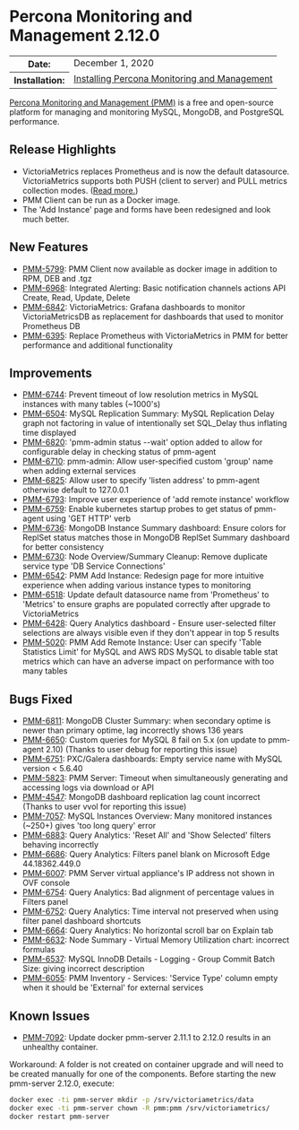 # Percona Monitoring and Management 2.12.0

<table class="docutils field-list" frame="void" rules="none">
  <colgroup>
    <col class="field-name">
    <col class="field-body">
  </colgroup>
  <tbody valign="top">
    <tr class="field-odd field">
      <th class="field-name">Date:</th>
      <td class="field-body">December 1, 2020</td>
    </tr>
    <tr class="field-even field">
      <th class="field-name">Installation:</th>
      <td class="field-body">
        <a class="reference external" href="https://www.percona.com/software/pmm/quickstart">Installing Percona Monitoring and Management</a></td>
    </tr>
  </tbody>
</table>

[Percona Monitoring and Management (PMM)](https://www.percona.com/doc/percona-monitoring-and-management/2.x)
is a free and open-source platform for managing and monitoring MySQL, MongoDB, and PostgreSQL
performance.

## Release Highlights

- VictoriaMetrics replaces Prometheus and is now the default datasource. VictoriaMetrics supports both PUSH (client to server) and PULL metrics collection modes. ([Read more.](../details/victoria-metrics.md))
- PMM Client can be run as a Docker image.
- The 'Add Instance' page and forms have been redesigned and look much better.

## New Features

* [PMM-5799](https://jira.percona.com/browse/PMM-5799): PMM Client now available as docker image in addition to RPM, DEB and .tgz
* [PMM-6968](https://jira.percona.com/browse/PMM-6968): Integrated Alerting: Basic notification channels actions API Create, Read, Update, Delete
* [PMM-6842](https://jira.percona.com/browse/PMM-6842): VictoriaMetrics: Grafana dashboards to monitor VictoriaMetricsDB as replacement for dashboards that used to monitor Prometheus DB
* [PMM-6395](https://jira.percona.com/browse/PMM-6395): Replace Prometheus with VictoriaMetrics in PMM for better performance and additional functionality



## Improvements

* [PMM-6744](https://jira.percona.com/browse/PMM-6744): Prevent timeout of low resolution metrics in MySQL instances with many tables (~1000's)
* [PMM-6504](https://jira.percona.com/browse/PMM-6504): MySQL Replication Summary: MySQL Replication Delay graph not factoring in value of intentionally set SQL_Delay thus inflating time displayed
* [PMM-6820](https://jira.percona.com/browse/PMM-6820): 'pmm-admin status --wait' option added to allow for configurable delay in checking status of pmm-agent
* [PMM-6710](https://jira.percona.com/browse/PMM-6710): pmm-admin: Allow user-specified custom 'group' name when adding external services
* [PMM-6825](https://jira.percona.com/browse/PMM-6825): Allow user to specify 'listen address' to pmm-agent otherwise default to 127.0.0.1
* [PMM-6793](https://jira.percona.com/browse/PMM-6793): Improve user experience of 'add remote instance' workflow
* [PMM-6759](https://jira.percona.com/browse/PMM-6759): Enable kubernetes startup probes to get status of pmm-agent using 'GET HTTP' verb
* [PMM-6736](https://jira.percona.com/browse/PMM-6736): MongoDB Instance Summary dashboard: Ensure colors for ReplSet status matches those in MongoDB ReplSet Summary dashboard for better consistency
* [PMM-6730](https://jira.percona.com/browse/PMM-6730): Node Overview/Summary Cleanup: Remove duplicate service type 'DB Service Connections'
* [PMM-6542](https://jira.percona.com/browse/PMM-6542): PMM Add Instance: Redesign page for more intuitive experience when adding various instance types to monitoring
* [PMM-6518](https://jira.percona.com/browse/PMM-6518): Update default datasource name from 'Prometheus' to 'Metrics' to ensure graphs are populated correctly after upgrade to VictoriaMetrics
* [PMM-6428](https://jira.percona.com/browse/PMM-6428): Query Analytics dashboard - Ensure user-selected filter selections are always visible even if they don't appear in top 5 results
* [PMM-5020](https://jira.percona.com/browse/PMM-5020): PMM Add Remote Instance: User can specify 'Table Statistics Limit' for MySQL and AWS RDS MySQL to disable table stat metrics which can have an adverse impact on performance with too many tables



## Bugs Fixed

* [PMM-6811](https://jira.percona.com/browse/PMM-6811): MongoDB Cluster Summary: when secondary optime is newer than primary optime, lag incorrectly shows 136 years
* [PMM-6650](https://jira.percona.com/browse/PMM-6650): Custom queries for MySQL 8 fail on 5.x (on update to pmm-agent 2.10) (Thanks to user debug for reporting this issue)
* [PMM-6751](https://jira.percona.com/browse/PMM-6751): PXC/Galera dashboards: Empty service name with MySQL version < 5.6.40
* [PMM-5823](https://jira.percona.com/browse/PMM-5823): PMM Server: Timeout when simultaneously generating and accessing logs via download or API
* [PMM-4547](https://jira.percona.com/browse/PMM-4547): MongoDB dashboard replication lag count incorrect (Thanks to user vvol for reporting this issue)
* [PMM-7057](https://jira.percona.com/browse/PMM-7057): MySQL Instances Overview: Many monitored instances (~250+) gives 'too long query' error
* [PMM-6883](https://jira.percona.com/browse/PMM-6883): Query Analytics: 'Reset All' and 'Show Selected' filters behaving incorrectly
* [PMM-6686](https://jira.percona.com/browse/PMM-6686): Query Analytics: Filters panel blank on Microsoft Edge 44.18362.449.0
* [PMM-6007](https://jira.percona.com/browse/PMM-6007): PMM Server virtual appliance's IP address not shown in OVF console
* [PMM-6754](https://jira.percona.com/browse/PMM-6754): Query Analytics: Bad alignment of percentage values in Filters panel
* [PMM-6752](https://jira.percona.com/browse/PMM-6752): Query Analytics: Time interval not preserved when using filter panel dashboard shortcuts
* [PMM-6664](https://jira.percona.com/browse/PMM-6664): Query Analytics: No horizontal scroll bar on Explain tab
* [PMM-6632](https://jira.percona.com/browse/PMM-6632): Node Summary - Virtual Memory Utilization chart: incorrect formulas
* [PMM-6537](https://jira.percona.com/browse/PMM-6537): MySQL InnoDB Details - Logging - Group Commit Batch Size: giving incorrect description
* [PMM-6055](https://jira.percona.com/browse/PMM-6055): PMM Inventory - Services: 'Service Type' column empty when it should be 'External' for external services


## Known Issues

* [PMM-7092](https://jira.percona.com/browse/PMM-7092): Update docker pmm-server 2.11.1 to 2.12.0 results in an unhealthy container.

Workaround:
A folder is not created on container upgrade and will need to be created manually for one of the components. Before starting the new pmm-server 2.12.0, execute:  


```sh
docker exec -ti pmm-server mkdir -p /srv/victoriametrics/data
docker exec -ti pmm-server chown -R pmm:pmm /srv/victoriametrics/
docker restart pmm-server
```
